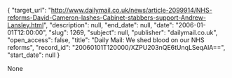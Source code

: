 {
  "target_url": "http://www.dailymail.co.uk/news/article-2099914/NHS-reforms-David-Cameron-lashes-Cabinet-stabbers-support-Andrew-Lansley.html", 
  "description": null, 
  "end_date": null, 
  "date": "2006-01-01T12:00:00", 
  "slug": 1269, 
  "subject": null, 
  "publisher": "dailymail.co.uk", 
  "open_access": false, 
  "title": "Daily Mail: We shed blood on our NHS reforms", 
  "record_id": "20060101T120000/XZPU203nQE6tUnqLSeqAlA==", 
  "start_date": null
}

None